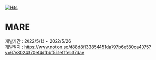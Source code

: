 [![Hits](https://hits.seeyoufarm.com/api/count/incr/badge.svg?url=https%3A%2F%2Fgithub.com%2Ffinleykim%2FMARE.git&count_bg=%2379C83D&title_bg=%23555555&icon=&icon_color=%23E7E7E7&title=hits&edge_flat=false)](https://hits.seeyoufarm.com)
# MARE
개발기간 : 2022/5/12 ~ 2022/5/26   
개발일지 : <https://www.notion.so/d88d8f133854451da797b6e580ca4075?v=67e8024370ef4dfbbf551ef1feb37dae>   

